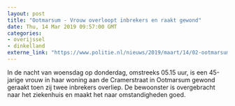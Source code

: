 ```yaml
---
layout: post
title: "Ootmarsum - Vrouw overloopt inbrekers en raakt gewond"
date: Thu, 14 Mar 2019 09:57:00 GMT
categories: 
- overijssel 
- dinkelland 
externe_link: "https://www.politie.nl/nieuws/2019/maart/14/02-ootmarsum-vrouw-overloopt-inbrekers-en-raakt-gewond.html"
---
```


In de nacht van woensdag op donderdag, omstreeks 05.15 uur, is een 45-jarige vrouw in haar woning aan de Cramerstraat in Ootmarsum gewond geraakt toen zij twee inbrekers overliep. De bewoonster is overgebracht naar het ziekenhuis en maakt het naar omstandigheden goed.
